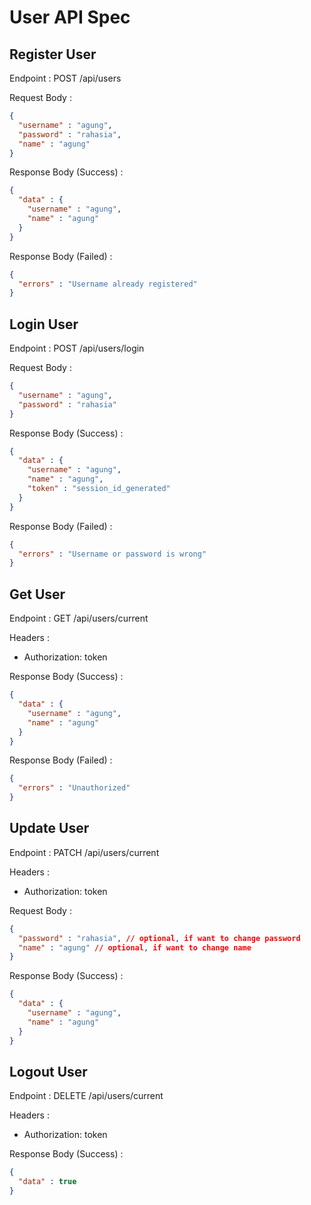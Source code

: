 # User API Spec

## Register User

Endpoint : POST /api/users

Request Body :

```json
{
  "username" : "agung",
  "password" : "rahasia",
  "name" : "agung"
}
```

Response Body (Success) :

```json
{
  "data" : {
    "username" : "agung",
    "name" : "agung"
  }
}
```

Response Body (Failed) :

```json
{
  "errors" : "Username already registered"
}
```

## Login User

Endpoint : POST /api/users/login

Request Body :

```json
{
  "username" : "agung",
  "password" : "rahasia"
}
```

Response Body (Success) :

```json
{
  "data" : {
    "username" : "agung",
    "name" : "agung",
    "token" : "session_id_generated"
  }
}
```

Response Body (Failed) :

```json
{
  "errors" : "Username or password is wrong"
}
```

## Get User

Endpoint : GET /api/users/current

Headers :
- Authorization: token

Response Body (Success) :

```json
{
  "data" : {
    "username" : "agung",
    "name" : "agung"
  }
}
```

Response Body (Failed) :

```json
{
  "errors" : "Unauthorized"
}
```

## Update User

Endpoint : PATCH /api/users/current

Headers :
- Authorization: token

Request Body :

```json
{
  "password" : "rahasia", // optional, if want to change password
  "name" : "agung" // optional, if want to change name
}
```

Response Body (Success) :

```json
{
  "data" : {
    "username" : "agung",
    "name" : "agung"
  }
}
```

## Logout User

Endpoint : DELETE /api/users/current

Headers :
- Authorization: token

Response Body (Success) :

```json
{
  "data" : true
}
```
